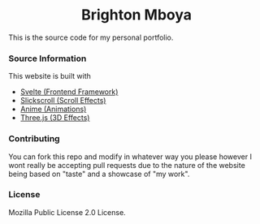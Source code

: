 <h1 align="center">
    Brighton Mboya
</h1>

This is the source code for my personal portfolio.

### Source Information

This website is built with

- [Svelte (Frontend Framework)](https://svelte.dev/)
- [Slickscroll (Scroll Effects)](https://github.com/Musab-Hassan/slickscrolljs)
- [Anime (Animations)](https://github.com/juliangarnier/anime)
- [Three.js (3D Effects)](https://github.com/mrdoob/three.js/)

### Contributing

You can fork this repo and modify in whatever way you please however I wont really be accepting pull requests due to the nature of the website being based on "taste" and a showcase of "my work".

### License

Mozilla Public License 2.0 License.
